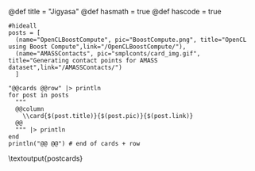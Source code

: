 @def title = "Jigyasa"
@def hasmath = true
@def hascode = true
<!-- Note: by default hasmath == true and hascode == false. You can change this in
the config file by setting hasmath = false for instance and just setting it to true
where appropriate -->


```julia:postcards
#hideall
posts = [
  (name="OpenCLBoostCompute", pic="BoostCompute.png", title="OpenCL using Boost Compute",link="/OpenCLBoostCompute/"),
  (name="AMASSContacts", pic="smplconts/card_img.gif", title="Generating contact points for AMASS dataset",link="/AMASSContacts/")
  ]

"@@cards @@row" |> println
for post in posts
  """
  @@column
    \\card{$(post.title)}{$(post.pic)}{$(post.link)}
  @@
  """ |> println
end
println("@@ @@") # end of cards + row
```
\textoutput{postcards}

